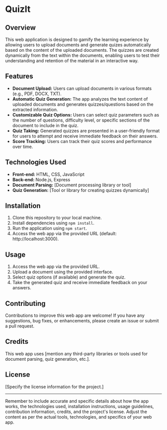 # QuizIt

## Overview
This web application is designed to gamify the learning experience by allowing users to upload documents and generate quizes automatically based on the content of the uploaded documents. The quizzes are created dynamically from the text within the documents, enabling users to test their understanding and retention of the material in an interactive way.

## Features
- **Document Upload:** Users can upload documents in various formats (e.g., PDF, DOCX, TXT).
- **Automatic Quiz Generation:** The app analyzes the text content of uploaded documents and generates quizzes/questions based on the extracted information.
- **Customizable Quiz Options:** Users can select quiz parameters such as the number of questions, difficulty level, or specific sections of the document to include in the quiz.
- **Quiz Taking:** Generated quizzes are presented in a user-friendly format for users to attempt and receive immediate feedback on their answers.
- **Score Tracking:** Users can track their quiz scores and performance over time.

## Technologies Used
- **Front-end:** HTML, CSS, JavaScript
- **Back-end:** Node.js, Express
- **Document Parsing:** [Document processing library or tool]
- **Quiz Generation:** [Tool or library for creating quizzes dynamically]

## Installation
1. Clone this repository to your local machine.
2. Install dependencies using `npm install`.
3. Run the application using `npm start`.
4. Access the web app via the provided URL (default: http://localhost:3000).

## Usage
1. Access the web app via the provided URL.
2. Upload a document using the provided interface.
3. Select quiz options (if available) and generate the quiz.
4. Take the generated quiz and receive immediate feedback on your answers.

## Contributing
Contributions to improve this web app are welcome! If you have any suggestions, bug fixes, or enhancements, please create an issue or submit a pull request.

## Credits
This web app uses [mention any third-party libraries or tools used for document parsing, quiz generation, etc.].

## License
[Specify the license information for the project.]

---

Remember to include accurate and specific details about how the app works, the technologies used, installation instructions, usage guidelines, contribution information, credits, and the project's license. Adjust the content as per the actual tools, technologies, and specifics of your web app.